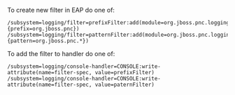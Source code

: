 To create new filter in EAP do one of:

```
/subsystem=logging/filter=prefixFilter:add(module=org.jboss.pnc.logging,class=org.jboss.pnc.logging.LoggerNamePrefixFilter,properties={prefix=org.jboss.pnc})
/subsystem=logging/filter=patternFilter:add(module=org.jboss.pnc.logging,class=org.jboss.pnc.logging.LoggerNamePrefixFilter,properties={pattern=org.jboss.pnc.*})
```

To add the filter to handler do one of:
```
/subsystem=logging/console-handler=CONSOLE:write-attribute(name=filter-spec, value=prefixFilter)
/subsystem=logging/console-handler=CONSOLE:write-attribute(name=filter-spec, value=paternFilter)
```

